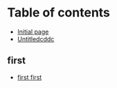 # Table of contents

* [Initial page](README.md)
* [Untitledcddc](untitledcddc.md)

## first

* [first first](first/first-first.md)

